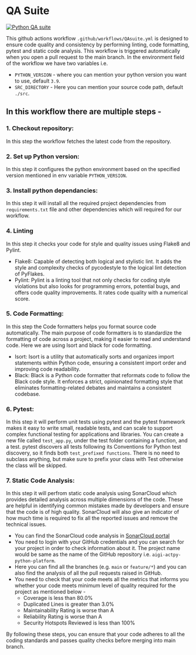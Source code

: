 # QA Suite

[![Python QA suite](https://github.com/archinsurance/aigi-actpy-python-platform/actions/workflows/QAsuite.yml/badge.svg?branch=main)](https://github.com/archinsurance/aigi-actpy-python-platform/actions/workflows/QAsuite.yml)

This github actions workflow `.github/workflows/QAsuite.yml` is designed to ensure code quality and consistency by performing linting, code formatting, pytest and static code analysis. This workflow is triggered automatically when you open a pull request to the main branch.
In the environment field of the workflow we have two variables i.e. 

- `PYTHON_VERSION` - where you can mention your python version you want to use, default `3.9`.
- `SRC_DIRECTORY` - Here you can mention your source code path, default `./src`.

## In this workflow there are multiple steps -
### 1. Checkout repository:
   
   In this step the workflow fetches the latest code from the repository.
   
### 2. Set up Python version:
   
   In this step it configures the python environment based on the specified version mentioned in env variable `PYTHON_VERSION`.
   
### 3. Install python dependancies:
   
   In this step it will install all the required project dependencies from `requirements.txt` file and other dependencies which will required for our workflow.

### 4. Linting
   
   In this step it checks your code for style and quality issues using Flake8 and Pylint.

-   Flake8: Capable of detecting both logical and stylistic lint. It adds the style and complexity checks of pycodestyle to the logical lint detection of PyFlakes.
-   Pylint: Pylint is a linting tool that not only checks for coding style violations but also looks for programming errors, potential bugs, and offers code quality improvements. It rates code quality with a numerical score.

### 5. Code Formatting:
    
   In this step the Code formatters helps you format source code automatically. The main purpose of code formatters is to standardize the formatting of code across a project, making it easier to read and understand code. Here we are using Isort and black for code formatting.

-   Isort: Isort is a utility that automatically sorts and organizes import statements within Python code, ensuring a consistent import order and improving code readability.
-   Black: Black is a Python code formatter that reformats code to follow the Black code style. It enforces a strict, opinionated formatting style that eliminates formatting-related debates and maintains a consistent codebase.
   
   
### 6. Pytest:
   In this step it will perform unit tests using pytest and the pytest framework makes it easy to write small, readable tests, and can scale to support complex functional testing for applications and libraries.
   You can create a new file called `test_app.py`, under the test folder containing a function, and a test. pytest discovers all tests following its Conventions for Python test discovery, so it finds both `test_prefixed functions`. There is no need to subclass anything, but make sure to prefix your class with Test otherwise the class will be skipped. 

   
### 7. Static Code Analysis:
   In this step it will perfrom static code analysis using SonarCloud which provides detailed analysis across multiple dimensions of the code. These are helpful in identifying common mistakes made by developers and ensure that the code is of high quality. SonarCloud will also give an indicator of how much time is required to fix all the reported issues and remove the technical issues.

-   You can find the SonarCloud code analysis in [SonarCloud portal](https://sonarcloud.io/organizations/archinsurance/projects)
-   You need to login with your GitHub credentials and you can search for your project in order to check information about it. The project name would be same as the name of the GitHub repository i.e. `aigi-actpy-python-platform`.
-   Here you can find all the branches (e.g. `main` or `feature/*`) and you can also find the analysis of all the pull requests raised in GitHub.
-   You need to check that your code meets all the metrics that informs you whether your code meets minimum level of quality required for the project as mentioned below -
     - Coverage is less than 80.0%
     - Duplicated Lines is greater than 3.0%
     - Maintainability Rating is worse than A
     - Reliability Rating is worse than A
     - Security Hotspots Reviewed is less than 100%

By following these steps, you can ensure that your code adheres to all the coding standards and passes quality checks before merging into main branch.

   


